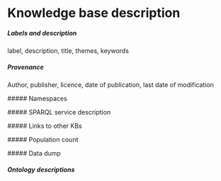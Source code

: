 # Knowledge base description

<!--- Liste des features désirées avec les propriétés/classes à utiliser et des exemples --->

##### Labels and description

label, description, title, themes, keywords

##### Provenance

Author, publisher, licence, date of publication, last date of modification

##### Namespaces

##### SPARQL service description

##### Links to other KBs

##### Population count

##### Data dump

##### Ontology descriptions


